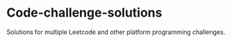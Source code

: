 # Code-challenge-solutions
Solutions for multiple Leetcode and other platform programming challenges.
